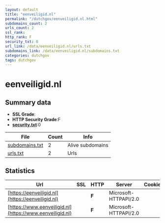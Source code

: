 ```yaml
---
layout: default
title: "eenveiligid.nl"
permalink: "/dutchgov/eenveiligid.nl.html"
subdomains_count: 2
urls_count: 2
ssl_rank: 
http_rank: F
security_txt: 0
url_link: /data/eenveiligid.nl/urls.txt
subdomains_link: /data/eenveiligid.nl/subdomains.txt
categories: dutchgov
tags: dutchgov
---
```



# eenveiligid.nl
## Summary data


 - **SSL Grade**:
 - **HTTP Security Grade**:F
 - **[security.txt](https://www.digitaleoverheid.nl/nieuws/standaard-security-txt-nu-verplicht-voor-overheid/)**:0


| File       | Count | Info |
|------------|-------|------|
|[subdomains.txt](/DutchGovScope/data/eenveiligid.nl/subdomains.txt)|2|Alive subdomains|
|[urls.txt](/DutchGovScope/data/eenveiligid.nl/urls.txt)|2|Urls|


## Statistics


| Url | SSL | HTTP | Server | Cookie | HSTS | CORS | CTO | CSP | XFO | XXP | RP |FP| Tech |Title |
|--------|-------|-------|------|------|------|------|------|------|------|------|------|------|------|------|
|[https://eenveiligid.nl](https://eenveiligid.nl)| | **F**|Microsoft-HTTPAPI/2.0| | | | | | | | :white_check_mark: | |Microsoft HTTPAPI:2.0|Not Found|
|[https://www.eenveiligid.nl](https://www.eenveiligid.nl)| | **F**|Microsoft-HTTPAPI/2.0| | | | | | | | :white_check_mark: | |Microsoft HTTPAPI:2.0|Not Found|


